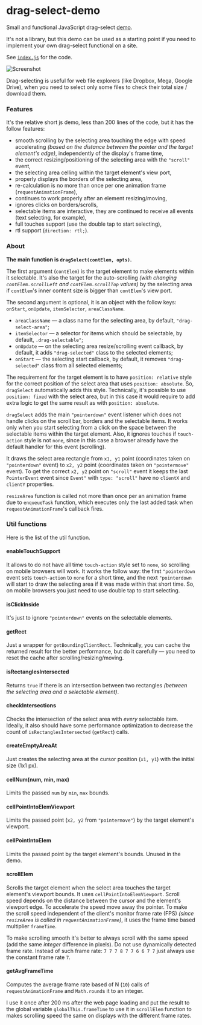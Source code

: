 # drag-select-demo

Small and functional JavaScript drag-select [demo](https://alttiri.github.io/drag-select-demo/).

It's not a library, but this demo can be used as a starting point if you need to implement your own drag-select functional on a site.

See [`index.js`](https://github.com/AlttiRi/drag-select-demo/blob/master/index.js) for the code.

![Screenshot](https://user-images.githubusercontent.com/16310547/232238704-9b0659f1-d8f1-42d9-a1e5-63130a194145.png)

Drag-selecting is useful for web file explorers (like Dropbox, Mega, Google Drive),
when you need to select only some files to check their total size / download them.

### Features

It's the relative short js demo, less than 200 lines of the code, but it has the follow features:

- smooth scrolling by the selecting area touching the edge with speed accelerating 
  _(based on the distance between the pointer and the target element's edge)_, independently of the display's frame time,
- the correct resizing/positioning of the selecting area with the `"scroll"` event,
- the selecting area celling within the target element's view port,
- properly displays the borders of the selecting area,
- re-calculation is no more than once per one animation frame (`requestAnimationFrame`),
- continues to work properly after an element resizing/moving,
- ignores clicks on borders/scrolls,
- selectable items are interactive, they are continued to receive all events (text selecting, for example),
- full touches support (use the double tap to start selecting),
- rtl support (`direction: rtl;`).


### About

**The main function is `dragSelect(contElem, opts)`.**

The first argument (`contElem`) is the target element to make elements within it selectable.
It's also the target for the auto-scrolling _(with changing `contElem.scrollLeft` and `contElem.scrollTop` values)_ by the selecting area if `contElem`'s inner content size is bigger than
`contElem`'s view port.

The second argument is optional, it is an object with the follow keys: `onStart`, `onUpdate`, `itemSelector`, `areaClassName`.
- `areaClassName` — a class name for the selecting area, by default, `"drag-select-area"`;
- `itemSelector` — a selector for items which should be selectable, by default, `.drag-selectable"`;
- `onUpdate` — on the selecting area resize/scrolling event callback, by default, it adds `"drag-selected"` class to the selected elements;
- `onStart` — the selecting start callback, by default, it removes `"drag-selected"` class from all selected elements;

The requirement for the target element is to have `position: relative` style for the correct position
of the select area that uses `position: absolute`. So, `dragSelect` automatically adds this style. 
Technically, it's possible to use `position: fixed` with the select area, but in this case it would require to add extra logic to get the same result
as with `position: absolute`.

`dragSelect` adds the main `"pointerdown"` event listener which does not handle clicks on the scroll bar, borders and the selectable items. 
It works only when you start selecting from a click on the space between the selectable items within the target element.
Also, it ignores touches if `touch-action` style is not `none`,
since in this case a browser already have the default handler for this event (scrolling).

It draws the select area rectangle from `x1, y1` point (coordinates taken on `"pointerdown"` event) to `x2, y2` point 
(coordinates taken on `"pointermove"` event).
To get the correct `x2, y2` point on `"scroll"` event it keeps the last `PointerEvent` event 
since `Event"` with `type: "scroll"` have no `clientX` and `clientY` properties.

`resizeArea` function is called not more than once per an animation frame due to `enqueueTask` function, 
which executes only the last added task when `requestAnimationFrame`'s callback fires.

### Util functions

Here is the list of the util function.

#### enableTouchSupport
It allows to do not have all time `touch-action` style set to `none`, so scrolling on mobile browsers will work.
It works the follow way: the first `"pointerdown` event sets `touch-action` to `none` for a short time, and the next `"pointerdown` will start to
draw the selecting area if it was made within that short time.
So, on mobile browsers you just need to use double tap to start selecting.

#### isClickInside

It's just to ignore `"pointerdown"` events on the selectable elements.

#### getRect

Just a wrapper for `getBoundingClientRect`. 
Technically, you can cache the returned result for the better performance,
but do it carefully — you need to reset the cache after scrolling/resizing/moving.

#### isRectanglesIntersected

Returns `true` if there is an intersection between two rectangles _(between the selecting area and a selectable element)_.

#### checkIntersections

Checks the intersection of the select area with _every_ selectable item.
Ideally, it also should have some performance optimization to decrease the count of `isRectanglesIntersected` (`getRect`) calls.

#### createEmptyAreaAt

Just creates the selecting area at the cursor position (`x1, y1`) with the initial size (1x1 px).

#### cellNum(num, min, max)

Limits the passed `num` by `min`, `max` bounds.

#### cellPointIntoElemViewport

Limits the passed point (`x2, y2` from `"pointermove"`) by the target element's viewport.

#### cellPointIntoElem

Limits the passed point by the target element's bounds. Unused in the demo.

#### scrollElem

Scrolls the target element when the select area touches the target element's viewport bounds.
It uses `cellPointIntoElemViewport`.
Scroll speed depends on the distance between the cursor and the element's viewport edge.
To accelerate the speed move away the pointer.
To make the scroll speed independent of the client's monitor frame rate (FPS) 
_(since `resizeArea` is called in `requestAnimationFrame`)_, it uses the frame time based multiplier `frameTime`.

To make scrolling smooth it's better to always scroll with the same speed (add the same _integer_ difference in pixels).
Do not use dynamically detected frame rate.
Instead of such frame rate: `7 7 7 8 7 7 6 6 7 7` just always use the constant frame rate `7`.

#### getAvgFrameTime

Computes the average frame rate based of N (`10`) calls of `requestAnimationFrame` and `Math.round`s it to an integer.

I use it once after 200 ms after the web page loading and put the result to the global variable 
`globalThis.frameTime` to use it in `scrollElem` function to makes scrolling speed the same on displays with the different frame rates.
